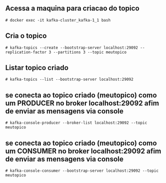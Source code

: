 
## Acessa a maquina para criacao do topico
    # docker exec -it kafka-cluster_kafka-1_1 bash

## Cria o topico 
    # kafka-topics --create --bootstrap-server localhost:29092 --replication-factor 3 --partitions 3 --topic meutopico 

## Listar topico criado 
    # kafka-topics --list --bootstrap-server localhost:29092
    
## se conecta ao topico criado (meutopico) como um PRODUCER no broker localhost:29092 afim de enviar as mensagens via console
    # kafka-console-producer --broker-list localhost:29092 --topic meutopico
 
## se conecta ao topico criado (meutopico) como um CONSUMER no broker localhost:29092 afim de enviar as mensagens via console
    # kafka-console-consumer --bootstrap-server localhost:29092 --topic meutopico
